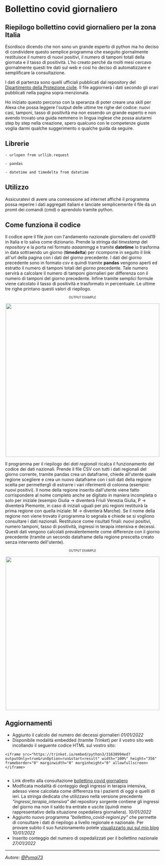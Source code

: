 # Bollettino covid giornaliero
## Riepilogo bollettino covid giornaliero per la zona Italia

Esordisco dicendo che non sono un grande esperto di python ma ho deciso di condividere questo semplice programma che eseguito giornalmente restituisce il numero di nuovi positivi, il numero di tamponi totali della giornata e il tasso di positività. L'ho creato perché da molti mesi cercavo giornalmente questi tre dati sul web e così ho deciso di automatizzare e semplificare la consultazione.

I dati di partenza sono quelli ufficiali pubblicati dal repository del [Dipartimento della Protezione civile](https://github.com/pcm-dpc/COVID-19). 
Il file aggiornerà i dati secondo gli orari pubblicati nella pagina sopra menzionata.

Ho iniziato questo percorso con la speranza di poter creare una skill per Alexa che possa leggere l'output delle ultime tre righe del codice: nuovi casi, tamponi, tasso di positività ma non essendo un grande esperto e non avendo trovato una guida nemmeno in lingua inglese che possa aiutarmi step by step nella creazione, spero qualcuno con le competenze giuste voglia darmi qualche suggerimento o qualche guida da seguire.

## Librerie 
<code>- urlopen from urllib.request</code>

<code>- pandas</code>

<code>- datetime and timedelta from datetime</code>

## Utilizzo
Assicuratevi di avere una connessione ad internet affiché il programma possa reperire i dati aggregati italiani e lanciate semplicemente il file da un promt dei comandi (cmd) o aprendolo tramite python.
  
## Come funziona il codice
Il codice apre il file *json* con l'andamento nazionale giornaliero del covid19 in Italia e lo salva come dizionario. Prende la stringa dal *timestamp* del *repository* e la porta nel formato *aaaammgg* e tramite **datetime** lo trasforma in data sottraendo un giorno (**timedelta**) per ricomporre in seguito il link all'url della pagina con i dati del giorno precedente. I dati del giorno precedente sono in formato *csv* e quindi tramite **pandas** vengono aperti ed estratto il numero di tamponi totali del giorno precedente. Tale numero servirà a calcolare il numero di tamponi giornalieri per differenza con il numero di tamponi del giorno precedente. Infine tramite semplici formule viene calcolato il tasso di positività e trasformato in percentuale. Le ultime tre righe printano questi valori di riepilogo.
<p align="center"><sub><sup>OUTPUT EXAMPLE</sup></sub>
<p align="center"><img src="https://i.ibb.co/nMq5PPX/cmd.png&s=50" width="500" height="500"></p></center>

Il programma per il riepilogo dei *dati regionali* ricalca il funzionamento del codice dei dati nazionali. Prende il file CSV con tutti i dati regionali del giorno corrente, tramite pandas crea un dataframe, chiede all'utente quale regione scegliere e crea un nuovo dataframe con i soli dati della regione scelta per permettergli di estrarre i vari riferimenti di colonna (esempio: nuovi positivi). Il nome della regione inserito dall'utente viene fatto corrispondere al nome completo anche se digitato in maniera incompleta o solo per iniziale (esempio Giulia -> diventerà Friuli Venezia Giulia, P -> diventerà Piemonte, in caso di iniziali uguali per più regioni restituirà la prima regione con quella iniziale: M -> diventerà Marche). Se il nome della regione non viene trovato il programma lo segnala e chiede se si vogliono consultare i dati nazionali.
Restituisce come risultati finali: nuovi positivi, numero tamponi, tasso di positività, ingressi in terapia intensiva e decessi. Questi dati vengono calcolati prevalentemente come differenze con il giorno precedente (tramite un secondo dataframe della regione prescelta creato senza intervento dell'utente).
<p align="center"><sub><sup>OUTPUT EXAMPLE</sup></sub>
<p align="center"><img src="https://i.ibb.co/fMXqnTx/bollettino-regionale.jpg&s=50" width="500" height="500"></p></center>

## Aggiornamenti
- Aggiunto il calcolo del numero dei decessi giornalieri *01/01/2022*
- Disponibile modalità embedded (tramite *Trinket*) per il vostro sito web incollando il seguente codice HTML sul vostro sito:
```
<iframe src="https://trinket.io/embed/python3/31638994ed?outputOnly=true&runOption=run&start=result" width="100%" height="356" frameborder="0" marginwidth="0" marginheight="0" allowfullscreen></iframe>


```
- Link diretto alla consultazione [bollettino covid giornaliero](https://pcwizard-italia.blogspot.com/2022/01/riepilogo-bollettino-covid-giornaliero.html)
- Modficata modalità di conteggio degli ingressi in terapia intensiva, adesso viene calcolata come differenza tra i pazienti di oggi e quelli di ieri. La stringa dedicata che utilizzavo nella versione precedente *"ingressi_terapia_intensiva"* del repository sorgente contiene gli ingressi del giorno ma non il saldo tra entrate e uscite (quindi meno rappresentativo della situazione ospedaliera giornaliera). *10/01/2022*
- Aggiunto nuovo programma *"bollettino_covid-regioni.py"* che permette di consultare i dati di riepilogo a livello regionale e nazionale. Per provare subito il suo funzionamento potete [visualizzarlo qui sul mio blog](https://pcwizard-italia.blogspot.com/2022/01/riepilogo-bollettino-covid-regionale-e.html) *10/01/2022*
- Inserito conteggio del numero di ospedalizzati per il bollettino nazionale *27/01/2022*

<hr>

*Autore: [@Pymai73](https://github.com/Pymai73)*
